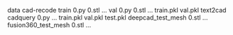 data
    cad-recode
        train
            0.py
            0.stl
            ...
        val
            0.py
            0.stl
            ...
        train.pkl
        val.pkl
    text2cad
        cadquery
            0.py
            ...
        train.pkl
        val.pkl
        test.pkl
    deepcad_test_mesh
        0.stl
        ...
    fusion360_test_mesh
        0.stl
        ...
